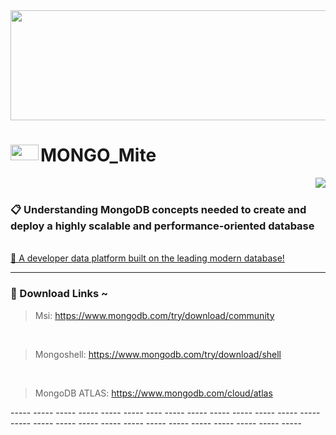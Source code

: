 <img width=1400px height=176px src="https://media.giphy.com/media/xTiTnxpQ3ghPiB2Hp6/giphy.gif" />

# <img align=left width=45px height=25px src="https://media.giphy.com/media/tAjb5pyCEBhEb8jWxC/giphy.gif" alt="mongoBD" /> MONGO_Mite

<img align=right src="https://media.giphy.com/media/LvWWW5yh3KnFeOejKF/giphy.gif" /> 
<br> 

### 📋 Understanding MongoDB concepts needed to create and deploy a highly scalable and performance-oriented database

<br>
<a href="https://www.mongodb.com/" > 🫙 A developer data platform built on the leading modern database!  </a>

----- ----- ----- ----- ----- ----- ----- ----- ----- ----- ----- ----- ----- ----- ----- ----- ----- ----- ----- ----- ----- ----- ----- ----- ----- ----- -----  ----

### 🔰 Download Links ~ 

> Msi: https://www.mongodb.com/try/download/community 
<br>

> Mongoshell: https://www.mongodb.com/try/download/shell
<br>

> MongoDB ATLAS: https://www.mongodb.com/cloud/atlas

   ----- ----- ----- ----- ----- ----- ---- ----- ----- ----- ----- ----- ----- ----- ----- ----- ----- ----- ----- ----- ----- ----- ----- ----- ----- -----  ----- <br>

